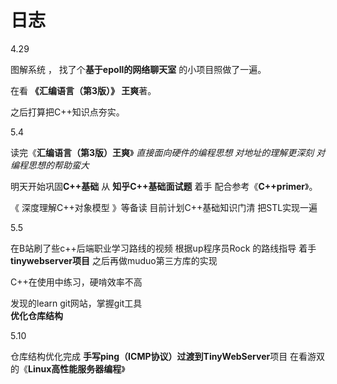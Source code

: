 # 日志

4.29  

图解系统  ， 找了个**基于epoll的网络聊天室** 的小项目照做了一遍。

在看 **《汇编语言（第3版）》 王爽**著。

之后打算把C++知识点夯实。

5.4 

读完《**汇编语言（第3版）王爽**》      *直接面向硬件的编程思想  对地址的理解更深刻  对编程思想的帮助蛮大*

明天开始巩固**C++基础**   从 **知乎C++基础面试题** 着手  配合参考《**C++primer**》。  

《 深度理解C++对象模型 》等备读  目前计划C++基础知识门清 把STL实现一遍  

5.5

在B站刷了些c++后端职业学习路线的视频 
根据up程序员Rock 的路线指导
着手**tinywebserver项目**
之后再做muduo第三方库的实现

C++在使用中练习，硬啃效率不高

发现的learn git网站，掌握git工具  
**优化仓库结构**

5.10

仓库结构优化完成 
**手写ping（ICMP协议）**过渡到**TinyWebServer**项目
在看游双的《**Linux高性能服务器编程**》

